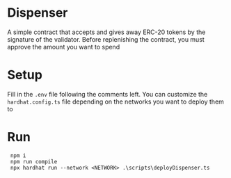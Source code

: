 # Dispenser

A simple contract that accepts and gives away ERC-20 tokens by the signature of the validator. Before replenishing the contract, you must approve the amount you want to spend

# Setup

Fill in the ```.env``` file following the comments left. You can customize the ```hardhat.config.ts``` file depending on the networks you want to deploy them to

# Run
```
 npm i
 npm run compile
 npx hardhat run --network <NETWORK> .\scripts\deployDispenser.ts
```
